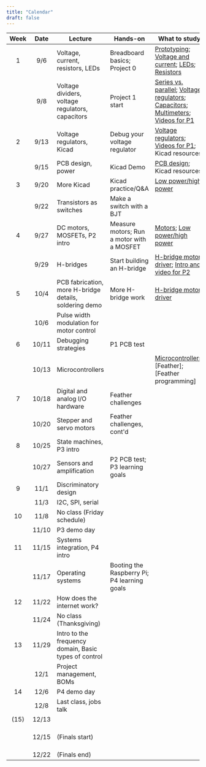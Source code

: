 ```yaml
---
title: "Calendar"
draft: false
---
```



| Week | Date  | Lecture                                    | Hands-on                      | What to study                                                            | Due dates                                                     |
|:----:|:-----:|--------------------------------------------|-------------------------------|--------------------------------------------------------------------------|---------------------------------------------------------------|
|  1   | 9/6   | Voltage, current, resistors, LEDs    | Breadboard basics; Project 0             | [Prototyping](http://andnowforelectronics.com/notes/prototyping/); [Voltage and current](http://andnowforelectronics.com/notes/voltage-and-current/); [LEDs](http://andnowforelectronics.com/notes/leds/); [Resistors](http://andnowforelectronics.com/notes/resistors/)    |          |
|      | 9/8   | Voltage dividers, voltage regulators, capacitors    | Project 1 start             |  [Series vs. parallel](http://andnowforelectronics.com/notes/series-vs-parallel/); [Voltage regulators](http://andnowforelectronics.com/notes/voltage-regulation/); [Capacitors](http://andnowforelectronics.com/notes/capacitors/); [Multimeters](http://andnowforelectronics.com/notes/multimeter/); [Videos for P1](http://andnowforelectronics.com/notes/demo-videos/#videos-for-project-1)    | [P0](http://andnowforelectronics.com/logistics/projects/#project-0-power-an-led-with-wall-power-through-our-dc-power-supply-control-it-with-a-push-button) |
|  2   | 9/13  | Voltage regulators, Kicad |  Debug your voltage regulator   | [Voltage regulators](http://andnowforelectronics.com/notes/voltage-regulation/); [Videos for P1](http://andnowforelectronics.com/notes/demo-videos/#videos-for-project-1); Kicad resources  | [P1   proto](http://andnowforelectronics.com/logistics/projects/#project-1-build-a-breadboard-power-supply)     |
|      | 9/15  | PCB design, power                     | Kicad Demo    | [PCB design](http://andnowforelectronics.com/notes/pcb/); Kicad resources    |  |
|  3   | 9/20  | More Kicad                     | Kicad practice/Q&A       | [Low power/high power](http://andnowforelectronics.com/notes/low-power-high-power/) |         |
|      | 9/22  | Transistors as switches      |  Make a switch with a BJT    |                              |[P1 PCB](http://andnowforelectronics.com/logistics/projects/#project-1-build-a-breadboard-power-supply)|
|  4   | 9/27  | DC motors, MOSFETs, P2 intro             | Measure motors; Run a motor with a MOSFET                | [Motors](http://andnowforelectronics.com/notes/motors/); [Low power/high power](http://andnowforelectronics.com/notes/low-power-high-power/)                  |                                                               |
|      | 9/29  | H-bridges                                  | Start building an H-bridge    | [H-bridge motor driver](http://andnowforelectronics.com/notes/h-bridge/); [Intro and video for P2](http://andnowforelectronics.com/logistics/projects/#project-2-build-an-h-bridge-motor-controller) |                                                               |
|  5   | 10/4  | PCB fabrication, more H-bridge details, soldering demo     | More H-bridge work            |    [H-bridge motor driver](http://andnowforelectronics.com/notes/h-bridge/)                                                                      |                                                       |
|      | 10/6  | Pulse width modulation for motor control   |                               |                                                                          |[P2 proto](http://andnowforelectronics.com/logistics/projects/#project-2-build-an-h-bridge-motor-controller)|
|  6   | 10/11 | Debugging strategies                       | P1 PCB test             |                                                                          |      |
|      | 10/13 | Microcontrollers                           |             | [Microcontrollers](http://andnowforelectronics.com/notes/microcontrollers/); [Feather]; [Feather programming]     |[P2 PCB](http://andnowforelectronics.com/logistics/projects/#project-2-build-an-h-bridge-motor-controller) |
|  7   | 10/18 | Digital and analog I/O hardware            | Feather challenges    |                                                                          |                                                               |
|      | 10/20 | Stepper and servo motors                   | Feather challenges, cont'd       |              |   P2.5 (motor shaft attachment)                                         |
|  8   | 10/25 | State machines, P3 intro                   |                               |                                                                          |                                                               |
|      | 10/27 | Sensors and amplification                  | P2 PCB test; P3 learning goals              |                                                                          |                                                               |
|  9   | 11/1  | Discriminatory design                      |                     |                                                                          | [P3 proto](http://andnowforelectronics.com/logistics/projects/#project-3-build-an-electromechanical-game)                                                      |
|      | 11/3  | I2C, SPI, serial                           |                               |                                                                          |                                                               |
|  10  | 11/8  | No class (Friday schedule)                 |                               |                                                                          |                                                               |
|      | 11/10 | P3 demo day                  |                               |                                                                          | [P3 final](http://andnowforelectronics.com/logistics/projects/#project-3-build-an-electromechanical-game) |
|  11  | 11/15 | Systems integration, P4 intro                   |                               |                                                                          |                                                      |
|      | 11/17 | Operating systems                          | Booting the Raspberry Pi; P4 learning goals |                                                                          |                                                               |
|  12  | 11/22 | How does the internet work?                |                               |                                                                          |[P4 plan](http://andnowforelectronics.com/logistics/projects)  |
|      | 11/24 | No class (Thanksgiving)                    |                               |                                                                          |                                                               |
|  13  | 11/29 | Intro to the frequency domain, Basic types of control              |                               |                                                                          |                                                               |
|      | 12/1  | Project management, BOMs                   |                               |                                                                          |                                                               |
|  14  | 12/6  | P4 demo day                 |                               |                                                                          |   [P4 final](http://andnowforelectronics.com/logistics/projects)       |
|      | 12/8  | Last class, jobs talk                      |                               |                                           |         |
| (15) | 12/13 |                                   |                               |                                              |                                       |
|    | 12/15 |   (Finals start)        |                               |                                                                          |[P5 showcase, 12-2pm](http://andnowforelectronics.com/logistics/projects)|
|    | 12/22 |   (Finals end)       |                               |                                                                          |                                       |
